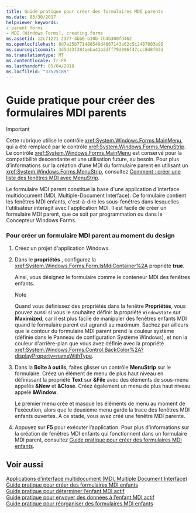 ```yaml
---
title: Guide pratique pour créer des formulaires MDI parents
ms.date: 03/30/2017
helpviewer_keywords:
- parent forms
- MDI [Windows Forms], creating forms
ms.assetid: 12c71221-2377-4bb6-b10b-7b4b300fd462
ms.openlocfilehash: 8d7a25b771488540d4867143a62c5c2487803a95
ms.sourcegitcommit: 3d5d33f384eeba41b2dff79d096f47ccc8d8f03d
ms.translationtype: MT
ms.contentlocale: fr-FR
ms.lasthandoff: 05/04/2018
ms.locfileid: "33525189"
---
```

# <a name="how-to-create-mdi-parent-forms"></a>Guide pratique pour créer des formulaires MDI parents
> [!IMPORTANT]
>  Cette rubrique utilise le contrôle <xref:System.Windows.Forms.MainMenu>, qui a été remplacé par le contrôle <xref:System.Windows.Forms.MenuStrip>. Le contrôle <xref:System.Windows.Forms.MainMenu> est conservé pour la compatibilité descendante et une utilisation future, au besoin.  Pour plus d’informations sur la création d’une MDI du formulaire parent en utilisant un <xref:System.Windows.Forms.MenuStrip>, consultez [Comment : créer une liste des fenêtres MDI avec MenuStrip](../../../../docs/framework/winforms/controls/how-to-create-an-mdi-window-list-with-menustrip-windows-forms.md).  
  
 Le formulaire MDI parent constitue la base d'une application d'interface multidocument (MDI, Multiple-Document Interface). Ce formulaire contient les fenêtres MDI enfants, c'est-à-dire les sous-fenêtres dans lesquelles l'utilisateur interagit avec l'application MDI. Il est facile de créer un formulaire MDI parent, que ce soit par programmation ou dans le Concepteur Windows Forms.  
  
### <a name="to-create-an-mdi-parent-form-at-design-time"></a>Pour créer un formulaire MDI parent au moment du design  
  
1.  Créez un projet d'application Windows.  
  
2.  Dans le **propriétés** , configurez la <xref:System.Windows.Forms.Form.IsMdiContainer%2A> propriété **true**.  
  
     Ainsi, vous désignez le formulaire comme le conteneur MDI des fenêtres enfants.  
  
    > [!NOTE]
    >  Quand vous définissez des propriétés dans la fenêtre **Propriétés**, vous pouvez aussi si vous le souhaitez définir la propriété `WindowState` sur **Maximized**, car il est plus facile de manipuler des fenêtres enfants MDI quand le formulaire parent est agrandi au maximum. Sachez par ailleurs que le contour du formulaire MDI parent prend la couleur système (définie dans le Panneau de configuration Système Windows), et non la couleur d'arrière-plan que vous avez définie avec la propriété <xref:System.Windows.Forms.Control.BackColor%2A?displayProperty=nameWithType>.  
  
3.  Dans la **Boîte à outils**, faites glisser un contrôle **MenuStrip** sur le formulaire. Créez un élément de menu de plus haut niveau en définissant la propriété **Text** sur **&File** avec des éléments de sous-menu appelés **&New** et **&Close**. Créez également un menu de plus haut niveau appelé **&Window**.  
  
     Le premier menu crée et masque les éléments de menu au moment de l'exécution, alors que le deuxième menu garde la trace des fenêtres MDI enfants ouvertes. À ce stade, vous avez créé une fenêtre MDI parente.  
  
4.  Appuyez sur **F5** pour exécuter l’application. Pour plus d’informations sur la création de fenêtres MDI enfants qui fonctionnent dans un formulaire MDI parent, consultez [Guide pratique pour créer des formulaires MDI enfants](../../../../docs/framework/winforms/advanced/how-to-create-mdi-child-forms.md).  
  
## <a name="see-also"></a>Voir aussi  
 [Applications d’interface multidocument (MDI, Multiple Document Interface)](../../../../docs/framework/winforms/advanced/multiple-document-interface-mdi-applications.md)  
 [Guide pratique pour créer des formulaires MDI enfants](../../../../docs/framework/winforms/advanced/how-to-create-mdi-child-forms.md)  
 [Guide pratique pour déterminer l’enfant MDI actif](../../../../docs/framework/winforms/advanced/how-to-determine-the-active-mdi-child.md)  
 [Guide pratique pour envoyer des données à l’enfant MDI actif](../../../../docs/framework/winforms/advanced/how-to-send-data-to-the-active-mdi-child.md)  
 [Guide pratique pour réorganiser des formulaires MDI enfants](../../../../docs/framework/winforms/advanced/how-to-arrange-mdi-child-forms.md)
